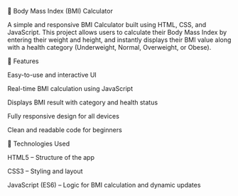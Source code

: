 🧮 Body Mass Index (BMI) Calculator

A simple and responsive BMI Calculator built using HTML, CSS, and JavaScript.
This project allows users to calculate their Body Mass Index by entering their weight and height, and instantly displays their BMI value along with a health category (Underweight, Normal, Overweight, or Obese).

🚀 Features

Easy-to-use and interactive UI

Real-time BMI calculation using JavaScript

Displays BMI result with category and health status

Fully responsive design for all devices

Clean and readable code for beginners

🧠 Technologies Used

HTML5 – Structure of the app

CSS3 – Styling and layout

JavaScript (ES6) – Logic for BMI calculation and dynamic updates
